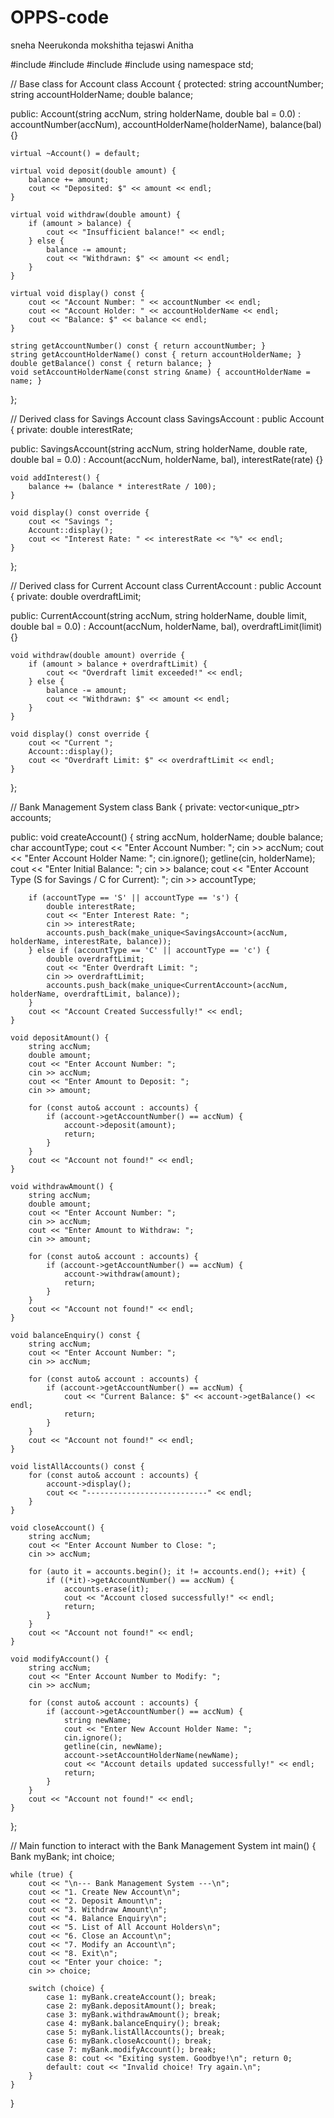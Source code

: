 # OPPS-code
sneha Neerukonda 
mokshitha
tejaswi 
Anitha


#include <iostream>
#include <string>
#include <vector>
#include <memory>
using namespace std;

// Base class for Account
class Account {
protected:
    string accountNumber;
    string accountHolderName;
    double balance;

public:
    Account(string accNum, string holderName, double bal = 0.0) 
        : accountNumber(accNum), accountHolderName(holderName), balance(bal) {}

    virtual ~Account() = default;

    virtual void deposit(double amount) {
        balance += amount;
        cout << "Deposited: $" << amount << endl;
    }

    virtual void withdraw(double amount) {
        if (amount > balance) {
            cout << "Insufficient balance!" << endl;
        } else {
            balance -= amount;
            cout << "Withdrawn: $" << amount << endl;
        }
    }

    virtual void display() const {
        cout << "Account Number: " << accountNumber << endl;
        cout << "Account Holder: " << accountHolderName << endl;
        cout << "Balance: $" << balance << endl;
    }

    string getAccountNumber() const { return accountNumber; }
    string getAccountHolderName() const { return accountHolderName; }
    double getBalance() const { return balance; }
    void setAccountHolderName(const string &name) { accountHolderName = name; }
};

// Derived class for Savings Account
class SavingsAccount : public Account {
private:
    double interestRate;

public:
    SavingsAccount(string accNum, string holderName, double rate, double bal = 0.0) 
        : Account(accNum, holderName, bal), interestRate(rate) {}

    void addInterest() {
        balance += (balance * interestRate / 100);
    }

    void display() const override {
        cout << "Savings ";
        Account::display();
        cout << "Interest Rate: " << interestRate << "%" << endl;
    }
};

// Derived class for Current Account
class CurrentAccount : public Account {
private:
    double overdraftLimit;

public:
    CurrentAccount(string accNum, string holderName, double limit, double bal = 0.0) 
        : Account(accNum, holderName, bal), overdraftLimit(limit) {}

    void withdraw(double amount) override {
        if (amount > balance + overdraftLimit) {
            cout << "Overdraft limit exceeded!" << endl;
        } else {
            balance -= amount;
            cout << "Withdrawn: $" << amount << endl;
        }
    }

    void display() const override {
        cout << "Current ";
        Account::display();
        cout << "Overdraft Limit: $" << overdraftLimit << endl;
    }
};

// Bank Management System
class Bank {
private:
    vector<unique_ptr<Account>> accounts;

public:
    void createAccount() {
        string accNum, holderName;
        double balance;
        char accountType;
        cout << "Enter Account Number: ";
        cin >> accNum;
        cout << "Enter Account Holder Name: ";
        cin.ignore();
        getline(cin, holderName);
        cout << "Enter Initial Balance: ";
        cin >> balance;
        cout << "Enter Account Type (S for Savings / C for Current): ";
        cin >> accountType;

        if (accountType == 'S' || accountType == 's') {
            double interestRate;
            cout << "Enter Interest Rate: ";
            cin >> interestRate;
            accounts.push_back(make_unique<SavingsAccount>(accNum, holderName, interestRate, balance));
        } else if (accountType == 'C' || accountType == 'c') {
            double overdraftLimit;
            cout << "Enter Overdraft Limit: ";
            cin >> overdraftLimit;
            accounts.push_back(make_unique<CurrentAccount>(accNum, holderName, overdraftLimit, balance));
        }
        cout << "Account Created Successfully!" << endl;
    }

    void depositAmount() {
        string accNum;
        double amount;
        cout << "Enter Account Number: ";
        cin >> accNum;
        cout << "Enter Amount to Deposit: ";
        cin >> amount;

        for (const auto& account : accounts) {
            if (account->getAccountNumber() == accNum) {
                account->deposit(amount);
                return;
            }
        }
        cout << "Account not found!" << endl;
    }

    void withdrawAmount() {
        string accNum;
        double amount;
        cout << "Enter Account Number: ";
        cin >> accNum;
        cout << "Enter Amount to Withdraw: ";
        cin >> amount;

        for (const auto& account : accounts) {
            if (account->getAccountNumber() == accNum) {
                account->withdraw(amount);
                return;
            }
        }
        cout << "Account not found!" << endl;
    }

    void balanceEnquiry() const {
        string accNum;
        cout << "Enter Account Number: ";
        cin >> accNum;

        for (const auto& account : accounts) {
            if (account->getAccountNumber() == accNum) {
                cout << "Current Balance: $" << account->getBalance() << endl;
                return;
            }
        }
        cout << "Account not found!" << endl;
    }

    void listAllAccounts() const {
        for (const auto& account : accounts) {
            account->display();
            cout << "---------------------------" << endl;
        }
    }

    void closeAccount() {
        string accNum;
        cout << "Enter Account Number to Close: ";
        cin >> accNum;

        for (auto it = accounts.begin(); it != accounts.end(); ++it) {
            if ((*it)->getAccountNumber() == accNum) {
                accounts.erase(it);
                cout << "Account closed successfully!" << endl;
                return;
            }
        }
        cout << "Account not found!" << endl;
    }

    void modifyAccount() {
        string accNum;
        cout << "Enter Account Number to Modify: ";
        cin >> accNum;

        for (const auto& account : accounts) {
            if (account->getAccountNumber() == accNum) {
                string newName;
                cout << "Enter New Account Holder Name: ";
                cin.ignore();
                getline(cin, newName);
                account->setAccountHolderName(newName);
                cout << "Account details updated successfully!" << endl;
                return;
            }
        }
        cout << "Account not found!" << endl;
    }
};

// Main function to interact with the Bank Management System
int main() {
    Bank myBank;
    int choice;

    while (true) {
        cout << "\n--- Bank Management System ---\n";
        cout << "1. Create New Account\n";
        cout << "2. Deposit Amount\n";
        cout << "3. Withdraw Amount\n";
        cout << "4. Balance Enquiry\n";
        cout << "5. List of All Account Holders\n";
        cout << "6. Close an Account\n";
        cout << "7. Modify an Account\n";
        cout << "8. Exit\n";
        cout << "Enter your choice: ";
        cin >> choice;

        switch (choice) {
            case 1: myBank.createAccount(); break;
            case 2: myBank.depositAmount(); break;
            case 3: myBank.withdrawAmount(); break;
            case 4: myBank.balanceEnquiry(); break;
            case 5: myBank.listAllAccounts(); break;
            case 6: myBank.closeAccount(); break;
            case 7: myBank.modifyAccount(); break;
            case 8: cout << "Exiting system. Goodbye!\n"; return 0;
            default: cout << "Invalid choice! Try again.\n";
        }
    }
}
